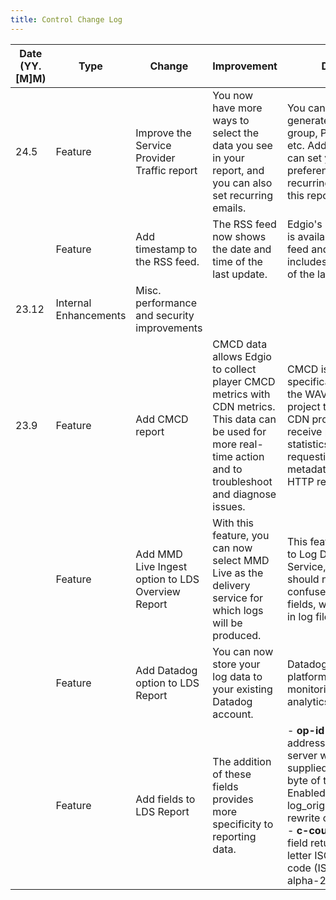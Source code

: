 ```yaml
---
title: Control Change Log
---
```


|Date (YY.[M]M)	|Type	|Change	|Improvement	|Details	|Category|
|---|---|---|---|---|---|
|24.5|Feature| Improve the Service Provider Traffic report|You now have more ways to select the data you see in your report, and you can also set recurring emails.|You can now generate analytics by group, POP, service, etc. Additionally, you can set your preferences for recurring emails for this report.| Reports|
| |Feature |Add timestamp to the RSS feed.| The RSS feed now shows the date and time of the last update.| Edgio's IP Allow List is available via RSS feed and now includes a timestamp of the latest revision.| RSS Feed for IP Allow List|
|23.12	|Internal Enhancements	|Misc. performance and security improvements| | | Misc.|
|23.9	|Feature	|Add CMCD report	|CMCD data allows Edgio to collect player CMCD metrics with CDN metrics. This data can be used for more real-time action and to troubleshoot and diagnose issues.|CMCD is a specification from the WAVE standards project that allows CDN providers to receive player statistics and the requesting object metadata in each HTTP request.|Reports|
|| 	Feature	|Add MMD Live Ingest option to LDS Overview Report	|With this feature, you can now select MMD Live as the delivery service for which logs will be produced.	|This feature applies to Log Delivery Service, which should not be confused with log file fields, which appear in log files.	|Reports|
|| 	Feature	|Add Datadog option to LDS Report	|You can now store your log data to your existing Datadog account.	|Datadog is a cloud platform for monitoring and analytics.	|Reports|
|| 	Feature	|Add fields to LDS Report	|The addition of these fields provides more specificity to reporting data. | - **op-id** - The IP address of the origin server which supplied the first byte of the response. Enabled via log_origin_ip_address rewrite option. <br /> - **c-countr**y - This field returns the two-letter ISO country code (ISO 3166-1 alpha-2).|Reports|
